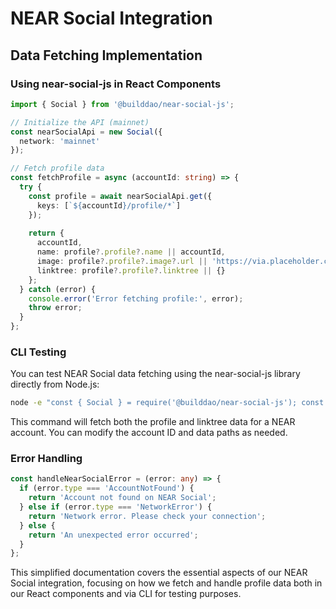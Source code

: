 # NEAR Social Integration

## Data Fetching Implementation

### Using near-social-js in React Components

```typescript
import { Social } from '@builddao/near-social-js';

// Initialize the API (mainnet)
const nearSocialApi = new Social({
  network: 'mainnet'
});

// Fetch profile data
const fetchProfile = async (accountId: string) => {
  try {
    const profile = await nearSocialApi.get({
      keys: [`${accountId}/profile/*`]
    });
    
    return {
      accountId,
      name: profile?.profile?.name || accountId,
      image: profile?.profile?.image?.url || 'https://via.placeholder.com/150',
      linktree: profile?.profile?.linktree || {}
    };
  } catch (error) {
    console.error('Error fetching profile:', error);
    throw error;
  }
};
```

### CLI Testing

You can test NEAR Social data fetching using the near-social-js library directly from Node.js:

```bash
node -e "const { Social } = require('@builddao/near-social-js'); const api = new Social({ network: 'mainnet' }); api.get({ keys: ['petarvujovic.near/profile/**', 'petarvujovic.near/profile/linktree/**'] }).then(data => console.log(JSON.stringify(data, null, 2))).catch(console.error)"
```

This command will fetch both the profile and linktree data for a NEAR account. You can modify the account ID and data paths as needed.


### Error Handling

```typescript
const handleNearSocialError = (error: any) => {
  if (error.type === 'AccountNotFound') {
    return 'Account not found on NEAR Social';
  } else if (error.type === 'NetworkError') {
    return 'Network error. Please check your connection';
  } else {
    return 'An unexpected error occurred';
  }
};
```

This simplified documentation covers the essential aspects of our NEAR Social integration, focusing on how we fetch and handle profile data both in our React components and via CLI for testing purposes.